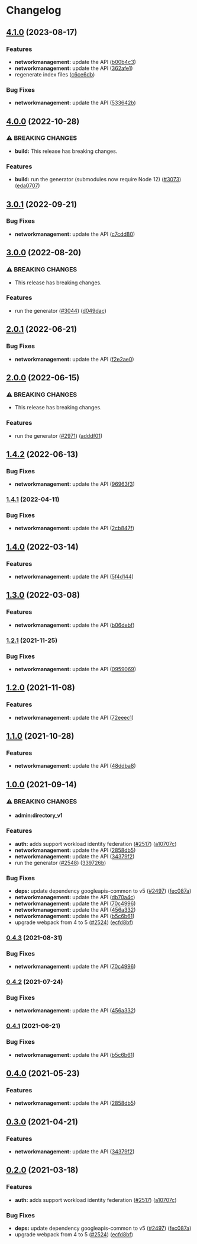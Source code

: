 # Changelog

## [4.1.0](https://github.com/googleapis/google-api-nodejs-client/compare/networkmanagement-v4.0.0...networkmanagement-v4.1.0) (2023-08-17)


### Features

* **networkmanagement:** update the API ([b00b4c3](https://github.com/googleapis/google-api-nodejs-client/commit/b00b4c39b0415a1b3e0f85dd3f4094d8abd47e65))
* **networkmanagement:** update the API ([362afe1](https://github.com/googleapis/google-api-nodejs-client/commit/362afe1fcff3670c7cd6437704cd33b4c4accd10))
* regenerate index files ([c6ce6db](https://github.com/googleapis/google-api-nodejs-client/commit/c6ce6db24417be7ec0d5cb572288042973a390e0))


### Bug Fixes

* **networkmanagement:** update the API ([533642b](https://github.com/googleapis/google-api-nodejs-client/commit/533642ba85965b866d6f4801d44e2052e50fdb4e))

## [4.0.0](https://github.com/googleapis/google-api-nodejs-client/compare/networkmanagement-v3.0.1...networkmanagement-v4.0.0) (2022-10-28)


### ⚠ BREAKING CHANGES

* **build:** This release has breaking changes.

### Features

* **build:** run the generator (submodules now require Node 12) ([#3073](https://github.com/googleapis/google-api-nodejs-client/issues/3073)) ([eda0707](https://github.com/googleapis/google-api-nodejs-client/commit/eda07079dadab46a80b6f9ede618f4f43030169e))

## [3.0.1](https://github.com/googleapis/google-api-nodejs-client/compare/networkmanagement-v3.0.0...networkmanagement-v3.0.1) (2022-09-21)


### Bug Fixes

* **networkmanagement:** update the API ([c7cdd80](https://github.com/googleapis/google-api-nodejs-client/commit/c7cdd805b917553d871b65834311284191774320))

## [3.0.0](https://github.com/googleapis/google-api-nodejs-client/compare/networkmanagement-v2.0.1...networkmanagement-v3.0.0) (2022-08-20)


### ⚠ BREAKING CHANGES

* This release has breaking changes.

### Features

* run the generator ([#3044](https://github.com/googleapis/google-api-nodejs-client/issues/3044)) ([d049dac](https://github.com/googleapis/google-api-nodejs-client/commit/d049dac11775614fe3c0116f6a09887abe915bbe))

## [2.0.1](https://github.com/googleapis/google-api-nodejs-client/compare/networkmanagement-v2.0.0...networkmanagement-v2.0.1) (2022-06-21)


### Bug Fixes

* **networkmanagement:** update the API ([f2e2ae0](https://github.com/googleapis/google-api-nodejs-client/commit/f2e2ae04861f4744ee277f98b8c9715ac5d3983b))

## [2.0.0](https://github.com/googleapis/google-api-nodejs-client/compare/networkmanagement-v1.4.2...networkmanagement-v2.0.0) (2022-06-15)


### ⚠ BREAKING CHANGES

* This release has breaking changes.

### Features

* run the generator ([#2971](https://github.com/googleapis/google-api-nodejs-client/issues/2971)) ([adddf01](https://github.com/googleapis/google-api-nodejs-client/commit/adddf018e7cb73adab7341053dd80d72c5a6248d))

## [1.4.2](https://github.com/googleapis/google-api-nodejs-client/compare/networkmanagement-v1.4.1...networkmanagement-v1.4.2) (2022-06-13)


### Bug Fixes

* **networkmanagement:** update the API ([96963f3](https://github.com/googleapis/google-api-nodejs-client/commit/96963f32d03ee903c0fc4588342fcf54bb22772c))

### [1.4.1](https://github.com/googleapis/google-api-nodejs-client/compare/networkmanagement-v1.4.0...networkmanagement-v1.4.1) (2022-04-11)


### Bug Fixes

* **networkmanagement:** update the API ([2cb847f](https://github.com/googleapis/google-api-nodejs-client/commit/2cb847f76388108d035bd57d78435c02bdfeb54e))

## [1.4.0](https://github.com/googleapis/google-api-nodejs-client/compare/networkmanagement-v1.3.0...networkmanagement-v1.4.0) (2022-03-14)


### Features

* **networkmanagement:** update the API ([5f4d144](https://github.com/googleapis/google-api-nodejs-client/commit/5f4d144c1d2b2c5ec8ce07c1a1b96d2238f489cb))

## [1.3.0](https://github.com/googleapis/google-api-nodejs-client/compare/networkmanagement-v1.2.1...networkmanagement-v1.3.0) (2022-03-08)


### Features

* **networkmanagement:** update the API ([b06debf](https://github.com/googleapis/google-api-nodejs-client/commit/b06debf280d37df6b5b8c46c30fab1fddd4eb390))

### [1.2.1](https://www.github.com/googleapis/google-api-nodejs-client/compare/networkmanagement-v1.2.0...networkmanagement-v1.2.1) (2021-11-25)


### Bug Fixes

* **networkmanagement:** update the API ([0959069](https://www.github.com/googleapis/google-api-nodejs-client/commit/09590691d88abb03a45bfe87d6dd6ba90255d781))

## [1.2.0](https://www.github.com/googleapis/google-api-nodejs-client/compare/networkmanagement-v1.1.0...networkmanagement-v1.2.0) (2021-11-08)


### Features

* **networkmanagement:** update the API ([72eeec1](https://www.github.com/googleapis/google-api-nodejs-client/commit/72eeec1fabd36cbe0e8dbafb51f9fc47aa3d2d9c))

## [1.1.0](https://www.github.com/googleapis/google-api-nodejs-client/compare/networkmanagement-v1.0.0...networkmanagement-v1.1.0) (2021-10-28)


### Features

* **networkmanagement:** update the API ([48ddba8](https://www.github.com/googleapis/google-api-nodejs-client/commit/48ddba87350e41bacef17ec3ca256b3c9f6b38b2))

## [1.0.0](https://www.github.com/googleapis/google-api-nodejs-client/compare/networkmanagement-v0.4.3...networkmanagement-v1.0.0) (2021-09-14)


### ⚠ BREAKING CHANGES

* #### admin:directory_v1

### Features

* **auth:** adds support workload identity federation ([#2517](https://www.github.com/googleapis/google-api-nodejs-client/issues/2517)) ([a10707c](https://www.github.com/googleapis/google-api-nodejs-client/commit/a10707c477759e7c9ef6360a2fe800856fb600c1))
* **networkmanagement:** update the API ([2858db5](https://www.github.com/googleapis/google-api-nodejs-client/commit/2858db5c122ca55efc894f0a5d8b566dd9790b73))
* **networkmanagement:** update the API ([34379f2](https://www.github.com/googleapis/google-api-nodejs-client/commit/34379f20ced137b5b7f5a7f7f66decdc04c85b11))
* run the generator ([#2548](https://www.github.com/googleapis/google-api-nodejs-client/issues/2548)) ([339726b](https://www.github.com/googleapis/google-api-nodejs-client/commit/339726b5310e7ea5437e15642cb899c215127f8f))


### Bug Fixes

* **deps:** update dependency googleapis-common to v5 ([#2497](https://www.github.com/googleapis/google-api-nodejs-client/issues/2497)) ([fec087a](https://www.github.com/googleapis/google-api-nodejs-client/commit/fec087abcf3d994dd41c3ffa0a0c12b1f9f09dae))
* **networkmanagement:** update the API ([db70a4c](https://www.github.com/googleapis/google-api-nodejs-client/commit/db70a4cb11fc53a4c428a71bd56aaee2a0d14a86))
* **networkmanagement:** update the API ([70c4996](https://www.github.com/googleapis/google-api-nodejs-client/commit/70c49964ff6c8671d2ee0ef2683b61c265b7e2a8))
* **networkmanagement:** update the API ([456a332](https://www.github.com/googleapis/google-api-nodejs-client/commit/456a3325c122b7ef7990d7ca4bbeed18fc7f2aa8))
* **networkmanagement:** update the API ([b5c6b61](https://www.github.com/googleapis/google-api-nodejs-client/commit/b5c6b61c88cb12ef804e6fa629c8429c8a3e4061))
* upgrade webpack from 4 to 5  ([#2524](https://www.github.com/googleapis/google-api-nodejs-client/issues/2524)) ([ecfd8bf](https://www.github.com/googleapis/google-api-nodejs-client/commit/ecfd8bfcd06e1beabff7ec9a8c4000222379eb8d))

### [0.4.3](https://www.github.com/googleapis/google-api-nodejs-client/compare/networkmanagement-v0.4.2...networkmanagement-v0.4.3) (2021-08-31)


### Bug Fixes

* **networkmanagement:** update the API ([70c4996](https://www.github.com/googleapis/google-api-nodejs-client/commit/70c49964ff6c8671d2ee0ef2683b61c265b7e2a8))

### [0.4.2](https://www.github.com/googleapis/google-api-nodejs-client/compare/networkmanagement-v0.4.1...networkmanagement-v0.4.2) (2021-07-24)


### Bug Fixes

* **networkmanagement:** update the API ([456a332](https://www.github.com/googleapis/google-api-nodejs-client/commit/456a3325c122b7ef7990d7ca4bbeed18fc7f2aa8))

### [0.4.1](https://www.github.com/googleapis/google-api-nodejs-client/compare/networkmanagement-v0.4.0...networkmanagement-v0.4.1) (2021-06-21)


### Bug Fixes

* **networkmanagement:** update the API ([b5c6b61](https://www.github.com/googleapis/google-api-nodejs-client/commit/b5c6b61c88cb12ef804e6fa629c8429c8a3e4061))

## [0.4.0](https://www.github.com/googleapis/google-api-nodejs-client/compare/networkmanagement-v0.3.0...networkmanagement-v0.4.0) (2021-05-23)


### Features

* **networkmanagement:** update the API ([2858db5](https://www.github.com/googleapis/google-api-nodejs-client/commit/2858db5c122ca55efc894f0a5d8b566dd9790b73))

## [0.3.0](https://www.github.com/googleapis/google-api-nodejs-client/compare/networkmanagement-v0.2.0...networkmanagement-v0.3.0) (2021-04-21)


### Features

* **networkmanagement:** update the API ([34379f2](https://www.github.com/googleapis/google-api-nodejs-client/commit/34379f20ced137b5b7f5a7f7f66decdc04c85b11))

## [0.2.0](https://www.github.com/googleapis/google-api-nodejs-client/compare/networkmanagement-v0.1.0...networkmanagement-v0.2.0) (2021-03-18)


### Features

* **auth:** adds support workload identity federation ([#2517](https://www.github.com/googleapis/google-api-nodejs-client/issues/2517)) ([a10707c](https://www.github.com/googleapis/google-api-nodejs-client/commit/a10707c477759e7c9ef6360a2fe800856fb600c1))


### Bug Fixes

* **deps:** update dependency googleapis-common to v5 ([#2497](https://www.github.com/googleapis/google-api-nodejs-client/issues/2497)) ([fec087a](https://www.github.com/googleapis/google-api-nodejs-client/commit/fec087abcf3d994dd41c3ffa0a0c12b1f9f09dae))
* upgrade webpack from 4 to 5  ([#2524](https://www.github.com/googleapis/google-api-nodejs-client/issues/2524)) ([ecfd8bf](https://www.github.com/googleapis/google-api-nodejs-client/commit/ecfd8bfcd06e1beabff7ec9a8c4000222379eb8d))
